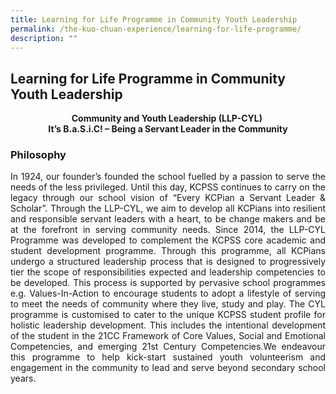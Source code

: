 ```yaml
---
title: Learning for Life Programme in Community Youth Leadership
permalink: /the-kuo-chuan-experience/learning-for-life-programme/
description: ""
---
```

## Learning for Life Programme in Community Youth Leadership

<center>
<b>Community and Youth Leadership (LLP-CYL)  <br>
It’s B.a.S.i.C! – Being a Servant Leader in the Community</b>
</center>

### Philosophy


<p align="justify">In 1924, our founder’s founded the school fuelled by a passion to serve the needs of the less privileged. Until this day, KCPSS continues to carry on the legacy through our school vision of “Every KCPian a Servant Leader & Scholar”. Through the LLP-CYL, we aim to develop all KCPians into resilient and responsible servant leaders with a heart, to be change makers and be at the forefront in serving community needs. Since 2014, the LLP-CYL Programme was developed to complement the KCPSS core academic and student development programme. Through this programme, all KCPians undergo a structured leadership process that is designed to progressively tier the scope of responsibilities expected and leadership competencies to be developed. This process is supported by pervasive school programmes e.g. Values-In-Action to encourage students to adopt a lifestyle of serving to meet the needs of community where they live, study and play. The CYL programme is customised to cater to the unique KCPSS student profile for holistic leadership development. This includes the intentional development of the student in the 21CC Framework of Core Values, Social and Emotional Competencies, and emerging 21st Century Competencies.We endeavour this programme to help kick-start sustained youth volunteerism and engagement in the community to lead and serve beyond secondary school years.</p>